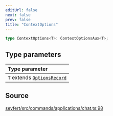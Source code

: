 ```yaml
---
editUrl: false
next: false
prev: false
title: "ContextOptions"
---
```


```ts
type ContextOptions<T>: ContextOptionsAux<T>;
```

## Type parameters

| Type parameter |
| :------ |
| `T` extends [`OptionsRecord`](/api/type-aliases/optionsrecord/) |

## Source

[seyfert/src/commands/applications/chat.ts:98](https://github.com/potoland/potocuit/blob/c4fb0c1/src/commands/applications/chat.ts#L98)
